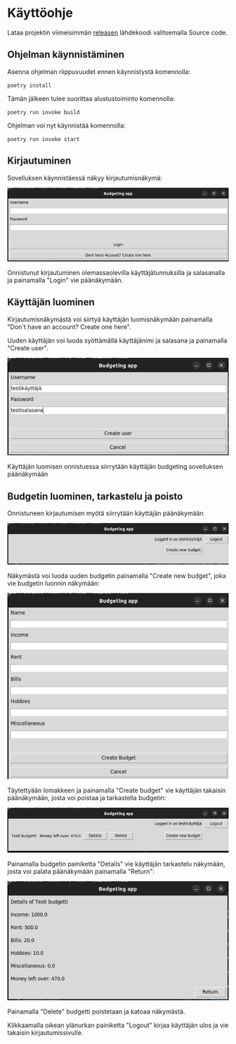 # Käyttöohje

Lataa projektin viimeisimmän [releasen](https://github.com/SamiKazan/Ohjelmistotekniikka/releases/tag/Loppupalautus) lähdekoodi valitsemalla Source code.

## Ohjelman käynnistäminen

Asenna ohjelman riippuvuudet ennen käynnistystä komennolla:

```
poetry install
```

Tämän jälkeen tulee suorittaa alustustoiminto komennolla:

```
poetry run invoke build
```

Ohjelman voi nyt käynnistää komennolla:

```
poetry run invoke start
```

## Kirjautuminen

Sovelluksen käynnistäessä näkyy kirjautumisnäkymä:

![](./kuvat/kirjautuminen.png)

Onnistunut kirjautuminen olemassaolevilla käyttäjätunnuksilla ja salasanalla ja painamalla "Login" vie päänäkymään.

## Käyttäjän luominen

Kirjautumisnäkymästä voi siirtyä käyttäjän luomisnäkymään painamalla "Don't have an account? Create one here".

Uuden käyttäjän voi luoda syöttämällä käyttäjänimi ja salasana ja painamalla "Create user".

![](./kuvat/luonti.png)

Käyttäjän luomisen onnistuessa siirrytään käyttäjän budgeting sovelluksen päänäkymään

## Budgetin luominen, tarkastelu ja poisto

Onnistuneen kirjautumisen myötä siirrytään käyttäjän päänäkymään

![](./kuvat/paasivu.png)

Näkymästä voi luoda uuden budgetin painamalla "Create new budget", joka vie budgetin luonnin näkymään:

![](./kuvat/budgetin_luonti.png)

Täytettyään lomakkeen ja painamalla "Create budget" vie käyttäjän takaisin päänäkymään, josta voi poistaa ja tarkastella budgetin:

![](./kuvat/uusi_paasivu.png)

Painamalla budgetin painiketta "Details" vie käyttäjän tarkastelu näkymään, josta voi palata päänäkymään painamalla "Return":

![](./kuvat/details.png)

Painamalla "Delete" budgetti poistetaan ja katoaa näkymästä.

Klikkaamalla  oikean ylänurkan painiketta "Logout" kirjaa käyttäjän ulos ja vie takaisin kirjautumissivulle.
